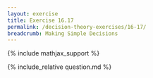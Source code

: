 ```yaml
---
layout: exercise
title: Exercise 16.17
permalink: /decision-theory-exercises/16-17/
breadcrumb: Making Simple Decisions
---
```


{% include mathjax_support %}

<div><i class="arrow-up loader" data-chapter="decision-theory-exercises" data-exercise="ex_17" data-rating="0"></i></div>
{% include_relative question.md %}
